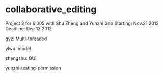 collaborative_editing
=====================

Project 2 for 6.005 with Shu Zheng and Yunzhi Gao
Starting: Nov.21 2012
Deadline: Dec 12 2012

gyz: Multi-threaded

ylwu: model

zhengshu: GUI

yunzhi-testing-permission